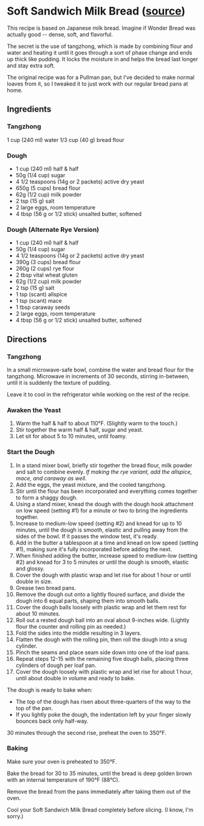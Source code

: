 # Soft Sandwich Milk Bread ([source](https://aeslinbakes.com/2021/06/27/soft-delicious-sandwich-milk-bread-pullman-loaves/))

This recipe is based on Japanese milk bread.
Imagine if Wonder Bread was actually good -- dense, soft, and flavorful.

The secret is the use of tangzhong, which is made by combining flour and water and heating it until it goes through a sort of phase change and ends up thick like pudding.
It locks the moisture in and helps the bread last longer and stay extra soft.

The original recipe was for a Pullman pan, but I've decided to make normal loaves from it, so I tweaked it to just work with our regular bread pans at home.

## Ingredients

### Tangzhong
1 cup (240 ml) water
1/3 cup (40 g) bread flour

### Dough
* 1 cup (240 ml) half & half
* 50g (1/4 cup) sugar
* 4 1/2 teaspoons (14g or 2 packets) active dry yeast
* 650g (5 cups) bread flour
* 62g (1/2 cup) milk powder
* 2 tsp (15 g) salt
* 2 large eggs, room temperature
* 4 tbsp (56 g or 1/2 stick) unsalted butter, softened

### Dough (Alternate Rye Version)
* 1 cup (240 ml) half & half
* 50g (1/4 cup) sugar
* 4 1/2 teaspoons (14g or 2 packets) active dry yeast
* 390g (3 cups) bread flour
* 260g (2 cups) rye flour
* 2 tbsp vital wheat gluten
* 62g (1/2 cup) milk powder
* 2 tsp (15 g) salt
* 1 tsp (scant) allspice
* 1 tsp (scant) mace
* 1 tbsp caraway seeds
* 2 large eggs, room temperature
* 4 tbsp (56 g or 1/2 stick) unsalted butter, softened

## Directions

### Tangzhong

In a small microwave-safe bowl, combine the water and bread flour for the tangzhong.
Microwave in increments of 30 seconds, stirring in-between, until it is suddenly the texture of pudding.

Leave it to cool in the refrigerator while working on the rest of the recipe.

### Awaken the Yeast

1. Warm the half & half to about 110°F. (Slightly warm to the touch.)
2. Stir together the warm half & half, sugar and yeast.
3. Let sit for about 5 to 10 minutes, until foamy.

### Start the Dough

1. In a stand mixer bowl, briefly stir together the bread flour, milk powder and salt to combine evenly. _If making the rye variant, add the allspice, mace, and caraway as well._
2. Add the eggs, the yeast mixture, and the cooled tangzhong.
3. Stir until the flour has been incorporated and everything comes together to form a shaggy dough.
4. Using a stand mixer, knead the dough with the dough hook attachment on low speed (setting #1) for a minute or two to bring the ingredients together.
5. Increase to medium-low speed (setting #2) and knead for up to 10 minutes, until the dough is smooth, elastic and pulling away from the sides of the bowl.
   If it passes the window test, it's ready.
6. Add in the butter a tablespoon at a time and knead on low speed (setting #1), making sure it's fully incorporated before adding the next.
7. When finished adding the butter, increase speed to medium-low (setting #2) and knead for 3 to 5 minutes or until the dough is smooth, elastic and glossy.
8. Cover the dough with plastic wrap and let rise for about 1 hour or until double in size.
9. Grease two bread pans.
10. Remove the dough out onto a lightly floured surface, and divide the dough into 6 equal parts, shaping them into smooth balls.
11. Cover the dough balls loosely with plastic wrap and let them rest for about 10 minutes.
12. Roll out a rested dough ball into an oval about 9-inches wide. (Lightly flour the counter and rolling pin as needed.)
13. Fold the sides into the middle resulting in 3 layers.
14. Flatten the dough with the rolling pin, then roll the dough into a snug cylinder.
15. Pinch the seams and place seam side down into one of the loaf pans.
16. Repeat steps 12-15 with the remaining five dough balls, placing three cylinders of dough per loaf pan.
17. Cover the dough loosely with plastic wrap and let rise for about 1 hour, until about double in volume and ready to bake.

The dough is ready to bake when:

* The top of the dough has risen about three-quarters of the way to the top of the pan.
* If you lightly poke the dough, the indentation left by your finger slowly bounces back only half-way.

30 minutes through the second rise, preheat the oven to 350°F.

### Baking

Make sure your oven is preheated to 350°F.

Bake the bread for 30 to 35 minutes, until the bread is deep golden brown with an internal temperature of 190°F (88°C).

Remove the bread from the pans immediately after taking them out of the oven.

Cool your Soft Sandwich Milk Bread completely before slicing. (I know, I'm sorry.)

